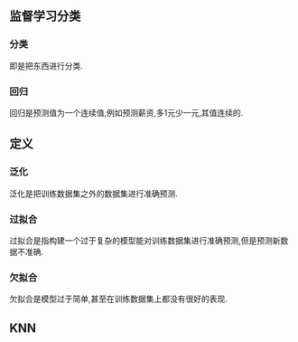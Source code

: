 
## 监督学习分类

### 分类

即是把东西进行分类.

### 回归

回归是预测值为一个连续值,例如预测薪资,多1元少一元,其值连续的.

## 定义

### 泛化

泛化是把训练数据集之外的数据集进行准确预测.

### 过拟合

过拟合是指构建一个过于复杂的模型能对训练数据集进行准确预测,但是预测新数据不准确.

### 欠拟合

欠拟合是模型过于简单,甚至在训练数据集上都没有很好的表现.

## KNN
